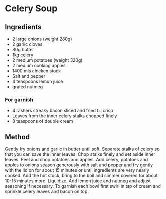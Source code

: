 # Celery Soup
## Ingredients

- 2 large onions (weight 280g)
- 2 garlic cloves
- 80g butter
- 1kg celery
- 2 medium potatoes (weight 320g)
- 2 medium cooking apples
- 1400 mls chicken stock
- Salt and pepper
- 4 teaspoons lemon juice
- grated nutmeg
    
###  For garnish
- 4 rashers streaky bacon sliced and fried till crisp
- Leaves from the inner celery stalks chopped finely
- 8 teaspoons of double cream

## Method

Gently fry onions and garlic in butter until soft. Separate stalks of celery so that you can save the inner leaves. Chop stalks finely and set aside inner leaves.
Peel and chop potatoes and apples.
Add celery, potatoes and apples to onions season generously with salt and pepper and fry gently with the lid on for about 15 minutes or until ingredients are very nearly cooked.
Add the hot stock, bring to the boil and simmer covered for about 10-15 minutes more.
Liquidize. Add lemon juice and nutmeg and adjust seasoning if necessary.
To garnish each bowl first swirl in tsp of cream and sprinkle celery leaves and bacon on top.
